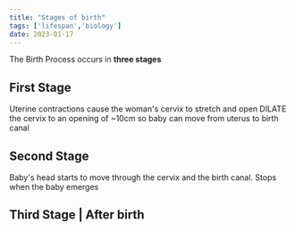 ```yaml
---
title: "Stages of birth"
tags: ['lifespan','biology']
date: 2023-01-17
---
```


The Birth Process occurs in **three stages**

## First Stage
Uterine contractions cause the woman's cervix to stretch and open
DILATE the cervix to an opening of ~10cm so baby can move from uterus to birth canal

## Second Stage
Baby's head starts to move through the cervix and the birth canal. Stops when the baby emerges

## Third Stage  | After birth 

